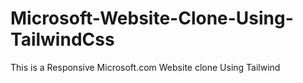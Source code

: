 # Microsoft-Website-Clone-Using-TailwindCss
This is a Responsive Microsoft.com Website clone Using Tailwind
